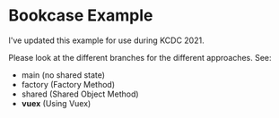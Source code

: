 # Bookcase Example

I've updated this example for use during KCDC 2021.

Please look at the different branches for the different approaches. See:

- main (no shared state)
- factory (Factory Method)
- shared (Shared Object Method)
- **vuex** (Using Vuex) 